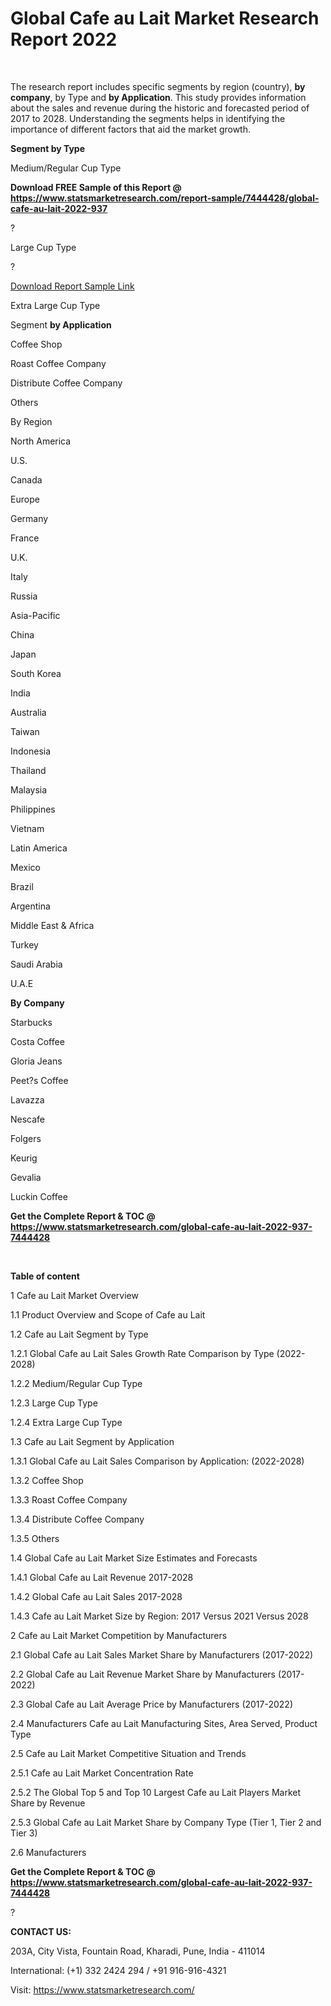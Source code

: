 <h1>Global Cafe au Lait Market Research Report 2022</h1><br/><p>The research report includes specific segments by region (country), <strong>by company</strong>, by Type and <strong>by Application</strong>. This study provides information about the sales and revenue during the historic and forecasted period of 2017 to 2028. Understanding the segments helps in identifying the importance of different factors that aid the market growth.</p>
 
 
 
 <p><strong>Segment by Type</strong></p>
 
 
 
 <p>Medium/Regular Cup Type</p>
 
 
 
 <div><b>Download FREE Sample of this Report @ <a href="https://www.statsmarketresearch.com/download-free-sample/7444428/global-cafe-au-lait-2022-937">https://www.statsmarketresearch.com/report-sample/7444428/global-cafe-au-lait-2022-937</a></b></div>
 
 
 
 <p>? </p>
 
 
 
 <p>Large Cup Type</p>
 
 
 
 <p>? </p>
 
 
 
 <p><a href="https://www.statsmarketresearch.com/download-free-sample/7444428/global-cafe-au-lait-2022-937">Download Report Sample Link</a></p>
 
 
 
 <p>Extra Large Cup Type</p>
 
 
 
 <p>Segment <strong>by Application</strong></p>
 
 
 
 <p>Coffee Shop</p>
 
 
 
 <p>Roast Coffee Company</p>
 
 
 
 <p>Distribute Coffee Company</p>
 
 
 
 <p>Others</p>
 
 
 
 <p>By Region</p>
 
 
 
 <p>North America</p>
 
 
 
 <p>U.S.</p>
 
 
 
 <p>Canada</p>
 
 
 
 <p>Europe</p>
 
 
 
 <p>Germany</p>
 
 
 
 <p>France</p>
 
 
 
 <p>U.K.</p>
 
 
 
 <p>Italy</p>
 
 
 
 <p>Russia</p>
 
 
 
 <p>Asia-Pacific</p>
 
 
 
 <p>China</p>
 
 
 
 <p>Japan</p>
 
 
 
 <p>South Korea</p>
 
 
 
 <p>India</p>
 
 
 
 <p>Australia</p>
 
 
 
 <p>Taiwan</p>
 
 
 
 <p>Indonesia</p>
 
 
 
 <p>Thailand</p>
 
 
 
 <p>Malaysia</p>
 
 
 
 <p>Philippines</p>
 
 
 
 <p>Vietnam</p>
 
 
 
 <p>Latin America</p>
 
 
 
 <p>Mexico</p>
 
 
 
 <p>Brazil</p>
 
 
 
 <p>Argentina</p>
 
 
 
 <p>Middle East & Africa</p>
 
 
 
 <p>Turkey</p>
 
 
 
 <p>Saudi Arabia</p>
 
 
 
 <p>U.A.E</p>
 
 
 
 <p><strong>By Company</strong></p>
 
 
 
 <p>Starbucks</p>
 
 
 
 <p>Costa Coffee</p>
 
 
 
 <p>Gloria Jeans</p>
 
 
 
 <p>Peet?s Coffee</p>
 
 
 
 <p>Lavazza</p>
 
 
 
 <p>Nescafe</p>
 
 
 
 <p>Folgers</p>
 
 
 
 <p>Keurig</p>
 
 
 
 <p>Gevalia</p>
 
 
 
 <p>Luckin Coffee</p>
 
 
 
 <div><b>Get the Complete Report & TOC @ <a href="https://www.statsmarketresearch.com/global-cafe-au-lait-2022-937-7444428">https://www.statsmarketresearch.com/global-cafe-au-lait-2022-937-7444428</a></b></div>
 
 
 
 <p><br />
 
 <b>Table of content</b></p>
 
 
 
 <p>1 Cafe au Lait Market Overview<br />
 
 1.1 Product Overview and Scope of Cafe au Lait<br />
 
 1.2 Cafe au Lait Segment by Type<br />
 
 1.2.1 Global Cafe au Lait Sales Growth Rate Comparison by Type (2022-2028)<br />
 
 1.2.2 Medium/Regular Cup Type<br />
 
 1.2.3 Large Cup Type<br />
 
 1.2.4 Extra Large Cup Type<br />
 
 1.3 Cafe au Lait Segment by Application<br />
 
 1.3.1 Global Cafe au Lait Sales Comparison by Application: (2022-2028)<br />
 
 1.3.2 Coffee Shop<br />
 
 1.3.3 Roast Coffee Company<br />
 
 1.3.4 Distribute Coffee Company<br />
 
 1.3.5 Others<br />
 
 1.4 Global Cafe au Lait Market Size Estimates and Forecasts<br />
 
 1.4.1 Global Cafe au Lait Revenue 2017-2028<br />
 
 1.4.2 Global Cafe au Lait Sales 2017-2028<br />
 
 1.4.3 Cafe au Lait Market Size by Region: 2017 Versus 2021 Versus 2028<br />
 
 2 Cafe au Lait Market Competition by Manufacturers<br />
 
 2.1 Global Cafe au Lait Sales Market Share by Manufacturers (2017-2022)<br />
 
 2.2 Global Cafe au Lait Revenue Market Share by Manufacturers (2017-2022)<br />
 
 2.3 Global Cafe au Lait Average Price by Manufacturers (2017-2022)<br />
 
 2.4 Manufacturers Cafe au Lait Manufacturing Sites, Area Served, Product Type<br />
 
 2.5 Cafe au Lait Market Competitive Situation and Trends<br />
 
 2.5.1 Cafe au Lait Market Concentration Rate<br />
 
 2.5.2 The Global Top 5 and Top 10 Largest Cafe au Lait Players Market Share by Revenue<br />
 
 2.5.3 Global Cafe au Lait Market Share by Company Type (Tier 1, Tier 2 and Tier 3)<br />
 
 2.6 Manufacturers</p>
 
 
 
 <div><b>Get the Complete Report & TOC @ <a href="https://www.statsmarketresearch.com/global-cafe-au-lait-2022-937-7444428">https://www.statsmarketresearch.com/global-cafe-au-lait-2022-937-7444428</a></b></div>
 
 
 
 <p>? </p>
 
 
 
 <p><b>CONTACT US:</b><br />
 
 203A, City Vista, Fountain Road, Kharadi, Pune, India - 411014<br />
 
 International: (+1) 332 2424 294 / +91 916-916-4321<br />
 
 Visit: <a href="https://www.statsmarketresearch.com/">https://www.statsmarketresearch.com/</a></p>